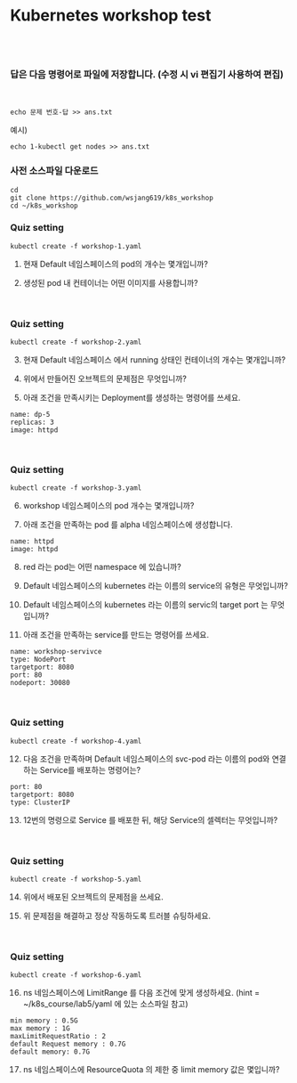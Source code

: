 # Kubernetes workshop test  
<br/>
<br/>

### 답은 다음 명령어로 파일에 저장합니다. (수정 시 vi 편집기 사용하여 편집)

<br/>

```
echo 문제 번호-답 >> ans.txt
```
예시)
```
echo 1-kubectl get nodes >> ans.txt
```


### 사전 소스파일 다운로드
```
cd
git clone https://github.com/wsjang619/k8s_workshop
cd ~/k8s_workshop
```

### Quiz setting
```
kubectl create -f workshop-1.yaml
```

1. 현재 Default 네임스페이스의 pod의 개수는 몇개입니까?



2. 생성된 pod 내 컨테이너는 어떤 이미지를 사용합니까?

<br/>

### Quiz setting
```
kubectl create -f workshop-2.yaml
```

3. 현재 Default 네임스페이스 에서 running 상태인 컨테이너의 개수는 몇개입니까?

4. 위에서 만들어진 오브젝트의 문제점은 무엇입니까?

5. 아래 조건을 만족시키는 Deployment를 생성하는 명령어를 쓰세요.

```
name: dp-5
replicas: 3
image: httpd
```

<br/>

### Quiz setting
```
kubectl create -f workshop-3.yaml
```

6. workshop 네임스페이스의 pod 개수는 몇개입니까?

7. 아래 조건을 만족하는 pod 를 alpha 네임스페이스에 생성합니다.

```
name: httpd
image: httpd
```

8. red 라는 pod는 어떤 namespace 에 있습니까?

9. Default 네임스페이스의 kubernetes 라는 이름의 service의 유형은 무엇입니까?

10. Default 네임스페이스의 kubernetes 라는 이름의 servic의 target port 는 무엇입니까?

11. 아래 조건을 만족하는 service를 만드는 명령어를 쓰세요.

```
name: workshop-servivce
type: NodePort
targetport: 8080
port: 80
nodeport: 30080
```

<br/>

### Quiz setting
```
kubectl create -f workshop-4.yaml
```


12. 다음 조건을 만족하며 Default 네임스페이스의 svc-pod 라는 이름의 pod와 연결하는 Service를 배포하는 명령어는?
```
port: 80
targetport: 8080
type: ClusterIP
```

13. 12번의 명령으로 Service 를 배포한 뒤, 해당 Service의 셀렉터는 무엇입니까?

<br/>

### Quiz setting
```
kubectl create -f workshop-5.yaml
```

14. 위에서 배포된 오브젝트의 문제점을 쓰세요.

15. 위 문제점을 해결하고 정상 작동하도록 트러블 슈팅하세요.

<br/>

### Quiz setting
```
kubectl create -f workshop-6.yaml
```

16. ns 네임스페이스에 LimitRange 를 다음 조건에 맞게 생성하세요.
(hint = ~/k8s_course/lab5/yaml 에 있는 소스파일 참고)
```
min memory : 0.5G
max memory : 1G
maxLimitRequestRatio : 2
default Request memory : 0.7G
default memory: 0.7G
```

17. ns 네임스페이스에 ResourceQuota 의 제한 중 limit memory 값은 몇입니까?
